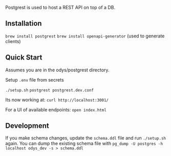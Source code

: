 Postgrest is used to host a REST API on top of a DB.

## Installation
`brew install postgrest`
`brew install openapi-generator` (used to generate clients)

## Quick Start
Assumes you are in the odys/postgrest directory.

Setup `.env` file from secrets

`./setup.sh`
`postgrest postgrest.dev.conf`

Its now working at:
`curl http://localhost:3001/`

For a UI of available endpoints:
`open index.html`

## Development
If you make schema changes, update the `schema.ddl` file and run `./setup.sh` again.
You can dump the existing schema file with `pg_dump -U postgres -h localhost odys_dev -s > schema.ddl`
